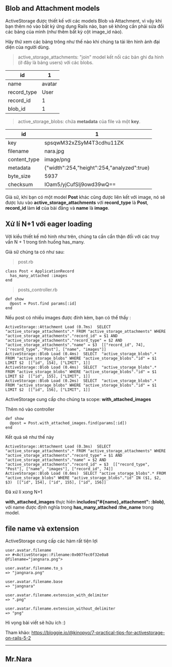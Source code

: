 ## Blob and Attachment models

ActiveStorage được thiết kế với các models Blob và Attachment, vì vậy khi bạn thêm nó vào bất kỳ ứng dụng Rails nào, bạn sẽ không cần phải sửa đổi các bảng của mình (như thêm bất kỳ cột image_id nào).

Hãy thử xem các bảng trông như thế nào khi chúng ta tải lên hình ảnh đại diện của người dùng.

> active_storage_attachments: "join" model kết nối các bản ghi đa hình (ở đây là bảng users) với các blobs.

|id          | 1
| -------- | -------- |
|name        | avatar|
|record_type | User|
|record_id   | 1|
|blob_id     | 1|

> active_storage_blobs: chứa **metadata** của file và một **key**.

 |id           | 1 |
| -------- | -------- |
 |key          | spsqwM32xZSyM4T3cdhu11ZK |
 |filename     | nara.jpg |
 |content_type | image/png |
 |metadata     | {"width":254,"height":254,"analyzed":true} |
 |byte_size    | 5937 |
 |checksum     | IOam5/yjCufSlj9owd39wQ== |

Giả sử, khi bạn có một model **Post** khác cũng được liên kết với image, nó sẽ được lưu vào **active_storage_attachments** với **record_type** là **Post**, **record_id** làm **id** của bài đăng và **name** là **image**.

## Xử lí N+1 với eager loading

Với kiểu thiết kế mô hình như trên, chúng ta cần cẩn thận đối với các truy vấn N + 1 trong tình huống has_many.

Giả sữ chúng ta có như sau:

> post.rb

```
class Post < ApplicationRecord
  has_many_attached :images
end
```

> posts_controller.rb

```
def show
  @post = Post.find params[:id]
end
```

Nếu post có nhiều images được đính kèm, bạn có thể thấy :

```
ActiveStorage::Attachment Load (0.7ms)  SELECT "active_storage_attachments".* FROM "active_storage_attachments" WHERE "active_storage_attachments"."record_id" = $1 AND "active_storage_attachments"."record_type" = $2 AND "active_storage_attachments"."name" = $3  [["record_id", 74], ["record_type", "Post"], ["name", "images"]]
ActiveStorage::Blob Load (0.4ms)  SELECT  "active_storage_blobs".* FROM "active_storage_blobs" WHERE "active_storage_blobs"."id" = $1 LIMIT $2  [["id", 154], ["LIMIT", 1]]
ActiveStorage::Blob Load (0.4ms)  SELECT  "active_storage_blobs".* FROM "active_storage_blobs" WHERE "active_storage_blobs"."id" = $1 LIMIT $2  [["id", 155], ["LIMIT", 1]]
ActiveStorage::Blob Load (0.2ms)  SELECT  "active_storage_blobs".* FROM "active_storage_blobs" WHERE "active_storage_blobs"."id" = $1 LIMIT $2  [["id", 156], ["LIMIT", 1]]
```

ActiveStorage cung cấp cho chúng ta scope: **with_attached_images**

Thêm nó vào controller

```
def show
  @post = Post.with_attached_images.find(params[:id])
end
```

Kết quả sẽ như thế này

```
ActiveStorage::Attachment Load (0.3ms)  SELECT "active_storage_attachments".* FROM "active_storage_attachments" WHERE "active_storage_attachments"."record_type" = $1 AND "active_storage_attachments"."name" = $2 AND "active_storage_attachments"."record_id" = $3  [["record_type", "Post"], ["name", "images"], ["record_id", 74]]
ActiveStorage::Blob Load (0.6ms)  SELECT "active_storage_blobs".* FROM "active_storage_blobs" WHERE "active_storage_blobs"."id" IN ($1, $2, $3)  [["id", 154], ["id", 155], ["id", 156]]
```

Đã xử lí xong N+1

**with_attached_images** thực hiên **includes("#{name}_attachment": :blob)**, với name được định nghĩa trong **has_many_attached :the_name** trong model.

## file name và extension

ActiveStorage cung cấp các hàm rất tiện lợi

```
user.avatar.filename
=> #<ActiveStorage::Filename:0x007fec0f32e0a8 @filename="jangnara.png">

user.avatar.filename.to_s
=> "jangnara.png"

user.avatar.filename.base
=> "jangnara"

user.avatar.filename.extension_with_delimiter
=> ".png"

user.avatar.filename.extension_without_delimiter
=> "png"
```

Hi vọng bài viết sẽ hữu ích :)

Tham khảo: https://bloggie.io/@kinopyo/7-practical-tips-for-activestorage-on-rails-5-2

-----

## Mr.Nara